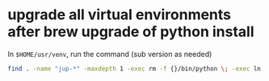# upgrade all virtual environments after brew upgrade of python install

In `$HOME/usr/venv`, run the command (sub version as needed)

```bash
find . -name "jup-*" -maxdepth 1 -exec rm -f {}/bin/python \; -exec ln -sF /usr/local/opt/python@<new-version>/libexec/bin/python {}/bin/python \;
```

